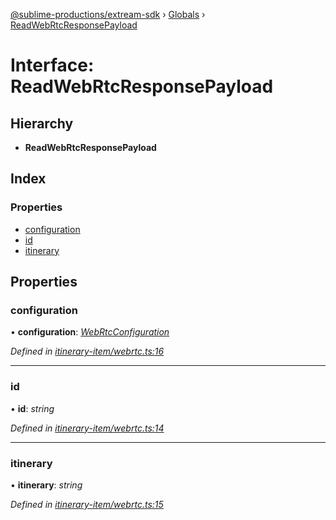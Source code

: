 [@sublime-productions/extream-sdk](../README.md) › [Globals](../globals.md) › [ReadWebRtcResponsePayload](readwebrtcresponsepayload.md)

# Interface: ReadWebRtcResponsePayload

## Hierarchy

* **ReadWebRtcResponsePayload**

## Index

### Properties

* [configuration](readwebrtcresponsepayload.md#configuration)
* [id](readwebrtcresponsepayload.md#id)
* [itinerary](readwebrtcresponsepayload.md#itinerary)

## Properties

###  configuration

• **configuration**: *[WebRtcConfiguration](webrtcconfiguration.md)*

*Defined in [itinerary-item/webrtc.ts:16](https://github.com/Extream-SaaS/ex-sdk/blob/775f75c/src/itinerary-item/webrtc.ts#L16)*

___

###  id

• **id**: *string*

*Defined in [itinerary-item/webrtc.ts:14](https://github.com/Extream-SaaS/ex-sdk/blob/775f75c/src/itinerary-item/webrtc.ts#L14)*

___

###  itinerary

• **itinerary**: *string*

*Defined in [itinerary-item/webrtc.ts:15](https://github.com/Extream-SaaS/ex-sdk/blob/775f75c/src/itinerary-item/webrtc.ts#L15)*
